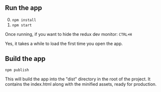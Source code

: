## Run the app

0. ```npm install```
0. ```npm start```

Once running, if you want to hide the redux dev monitor: ```CTRL+H```

Yes, it takes a while to load the first time you open the app.

## Build the app
```npm publish```

This will build the app into the "dist" directory in the root of the project. It contains the index.html along with the minified assets, ready for production.
